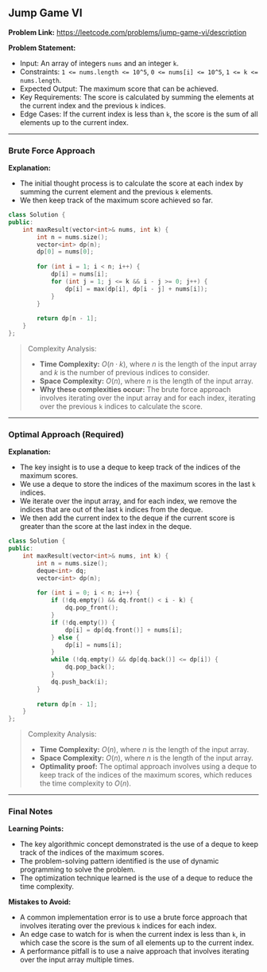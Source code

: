 ## Jump Game VI
**Problem Link:** https://leetcode.com/problems/jump-game-vi/description

**Problem Statement:**
- Input: An array of integers `nums` and an integer `k`.
- Constraints: `1 <= nums.length <= 10^5`, `0 <= nums[i] <= 10^5`, `1 <= k <= nums.length`.
- Expected Output: The maximum score that can be achieved.
- Key Requirements: The score is calculated by summing the elements at the current index and the previous `k` indices.
- Edge Cases: If the current index is less than `k`, the score is the sum of all elements up to the current index.

---

### Brute Force Approach

**Explanation:**
- The initial thought process is to calculate the score at each index by summing the current element and the previous `k` elements.
- We then keep track of the maximum score achieved so far.

```cpp
class Solution {
public:
    int maxResult(vector<int>& nums, int k) {
        int n = nums.size();
        vector<int> dp(n);
        dp[0] = nums[0];
        
        for (int i = 1; i < n; i++) {
            dp[i] = nums[i];
            for (int j = 1; j <= k && i - j >= 0; j++) {
                dp[i] = max(dp[i], dp[i - j] + nums[i]);
            }
        }
        
        return dp[n - 1];
    }
};
```

> Complexity Analysis:
> - **Time Complexity:** $O(n \cdot k)$, where $n$ is the length of the input array and $k$ is the number of previous indices to consider.
> - **Space Complexity:** $O(n)$, where $n$ is the length of the input array.
> - **Why these complexities occur:** The brute force approach involves iterating over the input array and for each index, iterating over the previous `k` indices to calculate the score.

---

### Optimal Approach (Required)

**Explanation:**
- The key insight is to use a deque to keep track of the indices of the maximum scores.
- We use a deque to store the indices of the maximum scores in the last `k` indices.
- We iterate over the input array, and for each index, we remove the indices that are out of the last `k` indices from the deque.
- We then add the current index to the deque if the current score is greater than the score at the last index in the deque.

```cpp
class Solution {
public:
    int maxResult(vector<int>& nums, int k) {
        int n = nums.size();
        deque<int> dq;
        vector<int> dp(n);
        
        for (int i = 0; i < n; i++) {
            if (!dq.empty() && dq.front() < i - k) {
                dq.pop_front();
            }
            if (!dq.empty()) {
                dp[i] = dp[dq.front()] + nums[i];
            } else {
                dp[i] = nums[i];
            }
            while (!dq.empty() && dp[dq.back()] <= dp[i]) {
                dq.pop_back();
            }
            dq.push_back(i);
        }
        
        return dp[n - 1];
    }
};
```

> Complexity Analysis:
> - **Time Complexity:** $O(n)$, where $n$ is the length of the input array.
> - **Space Complexity:** $O(n)$, where $n$ is the length of the input array.
> - **Optimality proof:** The optimal approach involves using a deque to keep track of the indices of the maximum scores, which reduces the time complexity to $O(n)$.

---

### Final Notes

**Learning Points:**
- The key algorithmic concept demonstrated is the use of a deque to keep track of the indices of the maximum scores.
- The problem-solving pattern identified is the use of dynamic programming to solve the problem.
- The optimization technique learned is the use of a deque to reduce the time complexity.

**Mistakes to Avoid:**
- A common implementation error is to use a brute force approach that involves iterating over the previous `k` indices for each index.
- An edge case to watch for is when the current index is less than `k`, in which case the score is the sum of all elements up to the current index.
- A performance pitfall is to use a naive approach that involves iterating over the input array multiple times.
